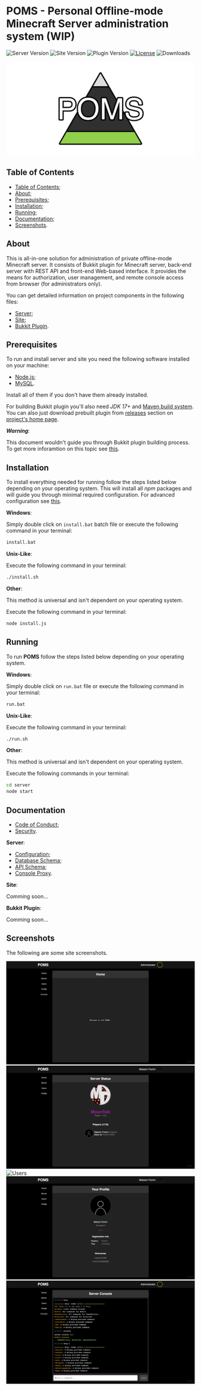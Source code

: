 # POMS - Personal Offline-mode Minecraft Server administration system (__WIP__)

![Server Version](https://img.shields.io/github/package-json/v/Maksim2498/poms?filename=server%2Fpackage.json&label=server%20version)
![Site Version](https://img.shields.io/github/package-json/v/Maksim2498/poms?filename=site%2Fpackage.json&label=client%20version)
![Plugin Version](https://img.shields.io/github/v/release/Maksim2498/poms?label=plugin%20version)
[![License](https://img.shields.io/github/license/Maksim2498/poms)](https://opensource.org/license/mit/)
![Downloads](https://img.shields.io/github/downloads/Maksim2498/poms/total)

![Logo](/images/logo.png)

## Table of Contents

- [Table of Contents](#table-of-contents);
- [About](#about);
- [Prerequisites](#prerequisites);
- [Installation](#installation);
- [Running](#running);
- [Documentation](#documentation);
- [Screenshots](#screenshots).

## About

This is all-in-one solution for administration of private offline-mode Minecraft server.
It consists of Bukkit plugin for Minecraft server, back-end server with REST API and front-end Web-based interface.
It provides the means for authorization, user management, and remote console access from browser (for administrators only).

You can get detailed information on project components in the following files:

- [Server](/server/README.md);
- [Site](/site/README.md);
- [Bukkit Plugin](/plugin/README.md).

## Prerequisites

To run and install server and site you need the following software installed on your machine:

- [Node.js](https://nodejs.org/);
- [MySQL](https://www.mysql.com/).

Install all of them if you don't have them already installed.

For building Bukkit plugin you'll also need _JDK 17+_ and [Maven build system](https://maven.apache.org).
You can also just download prebuilt plugin from [releases](https://github.com/Maksim2498/poms/releases)
section on [project's home page](https://github.com/Maksim2498/poms).

___Warning___:

This document wouldn't guide you through Bukkit plugin building process. To get more inforamtion on this topic see [this](/plugin/README.md).

## Installation

To install everything needed for running follow the steps listed below depending on your operating system.
This will install all _npm_ packages and will guide you through minimal required configuration. For advanced
configuration see [this](/server/docs/config.md).

__Windows__:

Simply double click on `install.bat` batch file or execute the following command in your terminal:

```sh
install.bat
```

__Unix-Like__:

Execute the following command in your terminal:

```sh
./install.sh
```

__Other__:

This method is universal and isn't dependent on your operating system.

Execute the following command in your terminal:

```sh
node install.js
```

## Running

To run __POMS__ follow the steps listed below depending on your operating system.

__Windows__:

Simply double click on `run.bat` file or execute the following command in your terminal:

```sh
run.bat
```

__Unix-Like__:

Execute the following command in your terminal:

```sh
./run.sh
```

__Other__:

This method is universal and isn't dependent on your operating system.

Execute the following commands in your terminal:

```sh
cd server
node start
```

## Documentation

- [Code of Conduct](/docs/CODE_OF_CONDUCT.md);
- [Security](/docs/SECURITY.md).

__Server__:

- [Configuration](/server/docs/config.md);
- [Database Schema](/server/docs/db-schema.md);
- [API Schema](/server/docs/api-schema.md);
- [Console Proxy](/server/docs/ws-console-schema.md).

__Site__:

Comming soon...

__Bukkit Plugin__:

Comming soon...

## Screenshots

The following are some site screenshots.

![Home](./site/images/screenshots/Home.png)
![Server](./site/images/screenshots/Server.png)
![Users](./site/images/screenshots/Users.png.png)
![Profile](./site/images/screenshots/Profile.png)
![Console](./site/images/screenshots/Console.png)
